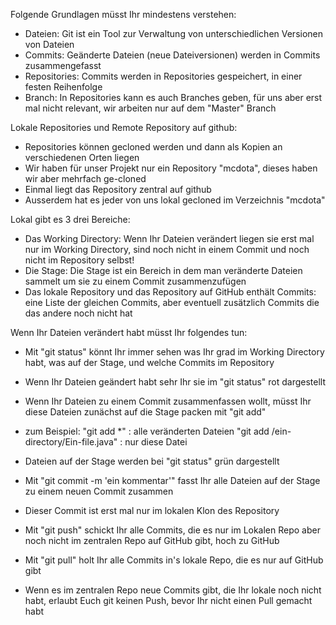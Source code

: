 Folgende Grundlagen müsst Ihr mindestens verstehen:

* Dateien: Git ist ein Tool zur Verwaltung von unterschiedlichen Versionen von Dateien
* Commits: Geänderte Dateien (neue Dateiversionen) werden in Commits zusammengefasst
* Repositories: Commits werden in Repositories gespeichert, in einer festen Reihenfolge
* Branch: In Repositories kann es auch Branches geben, für uns aber erst mal nicht relevant, wir arbeiten nur auf dem "Master" Branch

Lokale Repositories und Remote Repository auf github:
* Repositories können gecloned werden und dann als Kopien an verschiedenen Orten liegen
* Wir haben für unser Projekt nur ein Repository "mcdota", dieses haben wir aber mehrfach ge-cloned
* Einmal liegt das Repository zentral auf github
* Ausserdem hat es jeder von uns lokal gecloned im Verzeichnis "mcdota"

Lokal gibt es 3 drei Bereiche:
* Das Working Directory: Wenn Ihr Dateien verändert liegen sie erst mal nur im Working Directory, sind noch nicht in einem Commit und noch nicht im Repository selbst!
* Die Stage: Die Stage ist ein Bereich in dem man veränderte Dateien sammelt um sie zu einem Commit zusammenzufügen
* Das lokale Repository und das Repository auf GitHub enthält Commits: eine Liste der gleichen Commits, aber eventuell zusätzlich Commits die das andere noch nicht hat

Wenn Ihr Dateien verändert habt müsst Ihr folgendes tun:
* Mit "git status" könnt Ihr immer sehen was Ihr grad im Working Directory habt, was auf der Stage, und welche Commits im Repository
* Wenn Ihr Dateien geändert habt sehr Ihr sie im "git status" rot dargestellt
* Wenn Ihr Dateien zu einem Commit zusammenfassen wollt, müsst Ihr diese Dateien zunächst auf die Stage packen mit "git add"
* zum Beispiel: 
"git add *" : alle veränderten Dateien
"git add /ein-directory/Ein-file.java" : nur diese Datei

* Dateien auf der Stage werden bei "git status" grün dargestellt
* Mit "git commit -m 'ein kommentar'" fasst Ihr alle Dateien auf der Stage zu einem neuen Commit zusammen
* Dieser Commit ist erst mal nur im lokalen Klon des Repository
* Mit "git push" schickt Ihr alle Commits, die es nur im Lokalen Repo aber noch nicht im zentralen Repo auf GitHub gibt, hoch zu GitHub
* Mit "git pull" holt Ihr alle Commits in's lokale Repo, die es nur auf GitHub gibt
* Wenn es im zentralen Repo neue Commits gibt, die Ihr lokale noch nicht habt, erlaubt Euch git keinen Push, bevor Ihr nicht einen Pull gemacht habt   
 
